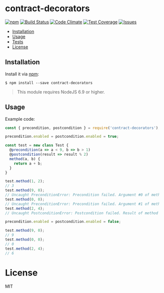 # contract-decorators

[![npm](https://img.shields.io/npm/v/contract-decorators.svg)](https://www.npmjs.com/package/contract-decorators)
[![Build Status](https://img.shields.io/travis/vladen/contract-decorators/master.svg)](https://travis-ci.org/vladen/contract-decorators)
[![Code Climate](https://img.shields.io/codeclimate/github/vladen/contract-decorators.svg)](https://codeclimate.com/github/vladen/contract-decorators)
[![Test Coverage](https://img.shields.io/codeclimate/coverage/github/vladen/contract-decorators.svg)](https://codeclimate.com/github/vladen/contract-decorators/coverage)
[![Issues](https://img.shields.io/codeclimate/issues/github/vladen/contract-decorators.svg)](https://codeclimate.com/github/vladen/contract-decorators/issues)

* [Installation](#installation)
* [Usage](#usage)
* [Tests](https://github.com/vladen/contract-decorators/blob/master/SPEC.md)
* [License](#license)

## Installation

Install it via [npm](https://npmjs.com):

```
$ npm install --save contract-decorators
```

> This module requires NodeJS 6.9 or higher.

## Usage

Example code:

```js
const { precondition, postcondition } = require('contract-decorators');

precondition.enabled = postcondition.enabled = true;

const test = new class Test {
  @precondition(a => a < 9, b => b > 1)
  @postcondition(result => result % 2)
  method(a, b) {
    return a + b;
  }
}

test.method(1, 2);
// 3
test.method(9, 0);
// Uncaught PreconditionError: Precondition failed. Argument #0 of method "method" must satisfy predicate "a => a < 9" but it does not: 9.
test.method(0, 0);
// Uncaught PreconditionError: Precondition failed. Argument #1 of method "method" must satisfy predicate "b => b > 1" but it does not: 0.
test.method(2, 4);
// Uncaught PostconditionError: Postcondition failed. Result of method "method" must satisfy predicate "result => result % 2" but it does not: 6.

precondition.enabled = postcondition.enabled = false;

test.method(9, 0);
// 9
test.method(0, 0);
// 0
test.method(2, 4);
// 6
```

# License

MIT
